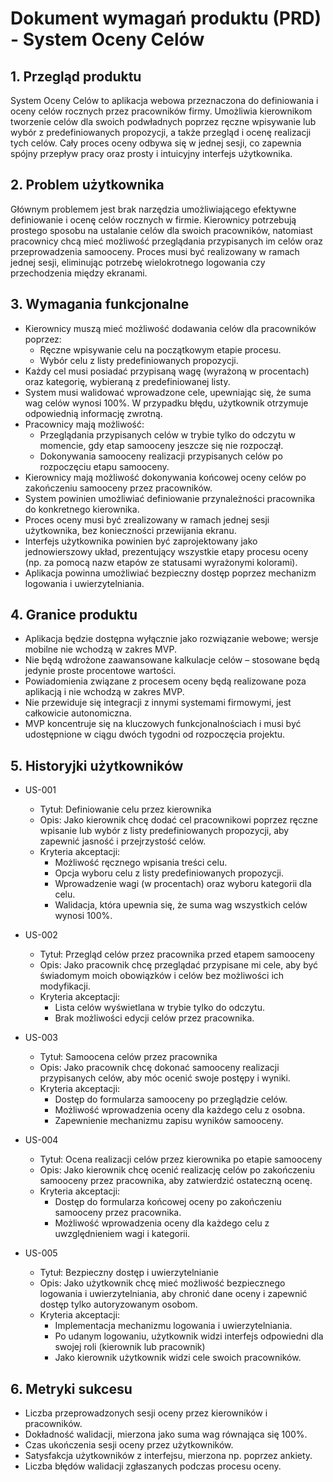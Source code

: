 # Dokument wymagań produktu (PRD) - System Oceny Celów

## 1. Przegląd produktu
System Oceny Celów to aplikacja webowa przeznaczona do definiowania i oceny celów rocznych przez pracowników firmy. Umożliwia kierownikom tworzenie celów dla swoich podwładnych poprzez ręczne wpisywanie lub wybór z predefiniowanych propozycji, a także przegląd i ocenę realizacji tych celów. Cały proces oceny odbywa się w jednej sesji, co zapewnia spójny przepływ pracy oraz prosty i intuicyjny interfejs użytkownika.

## 2. Problem użytkownika
Głównym problemem jest brak narzędzia umożliwiającego efektywne definiowanie i ocenę celów rocznych w firmie. Kierownicy potrzebują prostego sposobu na ustalanie celów dla swoich pracowników, natomiast pracownicy chcą mieć możliwość przeglądania przypisanych im celów oraz przeprowadzenia samooceny. Proces musi być realizowany w ramach jednej sesji, eliminując potrzebę wielokrotnego logowania czy przechodzenia między ekranami.

## 3. Wymagania funkcjonalne
- Kierownicy muszą mieć możliwość dodawania celów dla pracowników poprzez:
  - Ręczne wpisywanie celu na początkowym etapie procesu.
  - Wybór celu z listy predefiniowanych propozycji.
- Każdy cel musi posiadać przypisaną wagę (wyrażoną w procentach) oraz kategorię, wybieraną z predefiniowanej listy.
- System musi walidować wprowadzone cele, upewniając się, że suma wag celów wynosi 100%. W przypadku błędu, użytkownik otrzymuje odpowiednią informację zwrotną.
- Pracownicy mają możliwość:
  - Przeglądania przypisanych celów w trybie tylko do odczytu w momencie, gdy etap samooceny jeszcze się nie rozpoczął.
  - Dokonywania samooceny realizacji przypisanych celów po rozpoczęciu etapu samooceny.
- Kierownicy mają możliwość dokonywania końcowej oceny celów po zakończeniu samooceny przez pracowników.
- System powinien umożliwiać definiowanie przynależności pracownika do konkretnego kierownika.
- Proces oceny musi być zrealizowany w ramach jednej sesji użytkownika, bez konieczności przewijania ekranu.
- Interfejs użytkownika powinien być zaprojektowany jako jednowierszowy układ, prezentujący wszystkie etapy procesu oceny (np. za pomocą nazw etapów ze statusami wyrażonymi kolorami).
- Aplikacja powinna umożliwiać bezpieczny dostęp poprzez mechanizm logowania i uwierzytelniania.

## 4. Granice produktu
- Aplikacja będzie dostępna wyłącznie jako rozwiązanie webowe; wersje mobilne nie wchodzą w zakres MVP.
- Nie będą wdrożone zaawansowane kalkulacje celów – stosowane będą jedynie proste procentowe wartości.
- Powiadomienia związane z procesem oceny będą realizowane poza aplikacją i nie wchodzą w zakres MVP.
- Nie przewiduje się integracji z innymi systemami firmowymi, jest całkowicie autonomiczna.
- MVP koncentruje się na kluczowych funkcjonalnościach i musi być udostępnione w ciągu dwóch tygodni od rozpoczęcia projektu.

## 5. Historyjki użytkowników
- US-001
  - Tytuł: Definiowanie celu przez kierownika
  - Opis: Jako kierownik chcę dodać cel pracownikowi poprzez ręczne wpisanie lub wybór z listy predefiniowanych propozycji, aby zapewnić jasność i przejrzystość celów.
  - Kryteria akceptacji:
    - Możliwość ręcznego wpisania treści celu.
    - Opcja wyboru celu z listy predefiniowanych propozycji.
    - Wprowadzenie wagi (w procentach) oraz wyboru kategorii dla celu.
    - Walidacja, która upewnia się, że suma wag wszystkich celów wynosi 100%.

- US-002
  - Tytuł: Przegląd celów przez pracownika przed etapem samooceny
  - Opis: Jako pracownik chcę przeglądać przypisane mi cele, aby być świadomym moich obowiązków i celów bez możliwości ich modyfikacji.
  - Kryteria akceptacji:
    - Lista celów wyświetlana w trybie tylko do odczytu.
    - Brak możliwości edycji celów przez pracownika.

- US-003
  - Tytuł: Samoocena celów przez pracownika
  - Opis: Jako pracownik chcę dokonać samooceny realizacji przypisanych celów, aby móc ocenić swoje postępy i wyniki.
  - Kryteria akceptacji:
    - Dostęp do formularza samooceny po przeglądzie celów.
    - Możliwość wprowadzenia oceny dla każdego celu z osobna.
    - Zapewnienie mechanizmu zapisu wyników samooceny.

- US-004
  - Tytuł: Ocena realizacji celów przez kierownika po etapie samooceny
  - Opis: Jako kierownik chcę ocenić realizację celów po zakończeniu samooceny przez pracownika, aby zatwierdzić ostateczną ocenę.
  - Kryteria akceptacji:
    - Dostęp do formularza końcowej oceny po zakończeniu samooceny przez pracownika.
    - Możliwość wprowadzenia oceny dla każdego celu z uwzględnieniem wagi i kategorii.

- US-005
  - Tytuł: Bezpieczny dostęp i uwierzytelnianie
  - Opis: Jako użytkownik chcę mieć możliwość bezpiecznego logowania i uwierzytelniania, aby chronić dane oceny i zapewnić dostęp tylko autoryzowanym osobom.
  - Kryteria akceptacji:
    - Implementacja mechanizmu logowania i uwierzytelniania.
    - Po udanym logowaniu, użytkownik widzi interfejs odpowiedni dla swojej roli (kierownik lub pracownik)
    - Jako kierownik użytkownik widzi cele swoich pracowników. 

## 6. Metryki sukcesu
- Liczba przeprowadzonych sesji oceny przez kierowników i pracowników.
- Dokładność walidacji, mierzona jako suma wag równająca się 100%.
- Czas ukończenia sesji oceny przez użytkowników.
- Satysfakcja użytkowników z interfejsu, mierzona np. poprzez ankiety.
- Liczba błędów walidacji zgłaszanych podczas procesu oceny. 